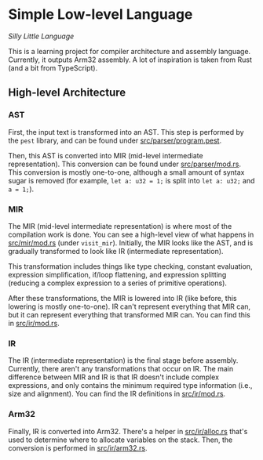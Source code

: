 # Simple Low-level Language
*Silly Little Language*

This is a learning project for compiler architecture and assembly language. Currently, it outputs Arm32 assembly. A lot of inspiration is taken from Rust (and a bit from TypeScript).

## High-level Architecture

### AST

First, the input text is transformed into an AST. This step is performed by the `pest` library, and can be found under [src/parser/program.pest](./src/parser/program.pest).

Then, this AST is converted into MIR (mid-level intermediate representation). This conversion can be found under [src/parser/mod.rs](./src/parser/mod.rs). This conversion is mostly one-to-one, although a small amount of syntax sugar is removed (for example, `let a: u32 = 1;` is split into `let a: u32;` and `a = 1;`).

### MIR

The MIR (mid-level intermediate representation) is where most of the compilation work is done. You can see a high-level view of what happens in [src/mir/mod.rs](./src/mir/mod.rs) (under `visit_mir`). Initially, the MIR looks like the AST, and is gradually transformed to look like IR (intermediate representation).

This transformation includes things like type checking, constant evaluation, expression simplification, if/loop flattening, and expression splitting (reducing a complex expression to a series of primitive operations).

After these transformations, the MIR is lowered into IR (like before, this lowering is mostly one-to-one). IR can't represent everything that MIR can, but it can represent everything that transformed MIR can. You can find this in [src/ir/mod.rs](./src/ir/mod.rs).

### IR

The IR (intermediate representation) is the final stage before assembly. Currently, there aren't any transformations that occur on IR. The main difference between MIR and IR is that IR doesn't include complex expressions, and only contains the minimum required type information (i.e., size and alignment). You can find the IR definitions in [src/ir/mod.rs](./src/ir/mod.rs).

### Arm32

Finally, IR is converted into Arm32. There's a helper in [src/ir/alloc.rs](./src/ir/alloc.rs) that's used to determine where to allocate variables on the stack. Then, the conversion is performed in [src/ir/arm32.rs](./src/ir/arm32.rs).